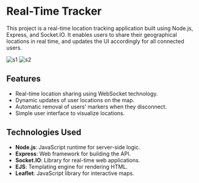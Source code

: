 # Real-Time Tracker 

This project is a real-time location tracking application built using Node.js, Express, and Socket.IO. 
It enables users to share their geographical locations in real time, and updates the UI accordingly for all connected users.

![s1](https://github.com/user-attachments/assets/2d7b20bb-5818-4651-9c5d-818409568434)
![s2](https://github.com/user-attachments/assets/854a4774-3e83-4900-8322-14d6a0b0b2f0)



## Features

- Real-time location sharing using WebSocket technology.
- Dynamic updates of user locations on the map.
- Automatic removal of users’ markers when they disconnect.
- Simple user interface to visualize locations.

## Technologies Used

- **Node.js**: JavaScript runtime for server-side logic.
- **Express**: Web framework for building the API.
- **Socket.IO**: Library for real-time web applications.
- **EJS**: Templating engine for rendering HTML.
- **Leaflet**: JavaScript library for interactive maps.
